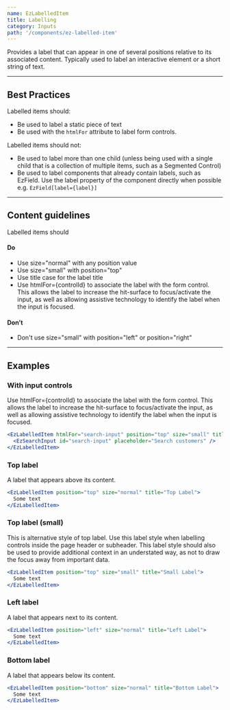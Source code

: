 ```yaml
---
name: EzLabelledItem
title: Labelling
category: Inputs
path: '/components/ez-labelled-item'
---
```


Provides a label that can appear in one of several positions relative to its associated content. Typically used to label an interactive element or a short string of text.

---

## Best Practices

Labelled items should:

- Be used to label a static piece of text
- Be used with the `htmlFor` attribute to label form controls.

Labelled items should not:

- Be used to label more than one child (unless being used with a single child that is a collection of multiple items, such as a Segmented Control)
- Be used to label components that already contain labels, such as EzField. Use the label property of the component directly when possible e.g. `EzField[label={label}]`

---

## Content guidelines

Labelled items should

#### Do

- Use size="normal" with any position value
- Use size="small" with position="top"
- Use title case for the label title
- Use htmlFor={controlId} to associate the label with the form control. This allows the label to increase the hit-surface to focus/activate the input, as well as allowing assistive technology to identify the label when the input is focused.

#### Don’t

- Don't use size="small" with position="left" or position="right"

---

## Examples

### With input controls

Use htmlFor={controlId} to associate the label with the form control. This allows the label to increase the hit-surface to focus/activate the input, as well as allowing assistive technology to identify the label when the input is focused.

```jsx
<EzLabelledItem htmlFor="search-input" position="top" size="small" title="Search">
  <EzSearchInput id="search-input" placeholder="Search customers" />
</EzLabelledItem>
```

### Top label

A label that appears above its content.

```jsx
<EzLabelledItem position="top" size="normal" title="Top Label">
  Some text
</EzLabelledItem>
```

### Top label (small)

This is alternative style of top label. Use this label style when labelling controls inside the page header or subheader. This label style should also be used to provide additional context in an understated way, as not to draw the focus away from important data.

```jsx
<EzLabelledItem position="top" size="small" title="Small Label">
  Some text
</EzLabelledItem>
```

### Left label

A label that appears next to its content.

```jsx
<EzLabelledItem position="left" size="normal" title="Left Label">
  Some text
</EzLabelledItem>
```

### Bottom label

A label that appears below its content.

```jsx
<EzLabelledItem position="bottom" size="normal" title="Bottom Label">
  Some text
</EzLabelledItem>
```
